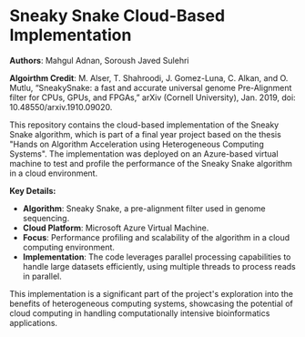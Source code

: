 # Sneaky Snake Cloud-Based Implementation
**Authors**: Mahgul Adnan, Soroush Javed Sulehri

**Algoirthm Credit**: M. Alser, T. Shahroodi, J. Gomez-Luna, C. Alkan, and O. Mutlu, “SneakySnake: a fast and accurate universal genome Pre-Alignment filter for CPUs, GPUs, and FPGAs,” arXiv (Cornell University), Jan. 2019, doi: 10.48550/arxiv.1910.09020. 

This repository contains the cloud-based implementation of the Sneaky Snake algorithm, which is part of a final year project based on the thesis "Hands on Algorithm Acceleration using Heterogeneous Computing Systems". The implementation was deployed on an Azure-based virtual machine to test and profile the performance of the Sneaky Snake algorithm in a cloud environment.

**Key Details:**

- **Algorithm**: Sneaky Snake, a pre-alignment filter used in genome sequencing.
- **Cloud Platform**: Microsoft Azure Virtual Machine.
- **Focus**: Performance profiling and scalability of the algorithm in a cloud computing environment.
- **Implementation**: The code leverages parallel processing capabilities to handle large datasets efficiently, using multiple threads to process reads in parallel.

This implementation is a significant part of the project's exploration into the benefits of heterogeneous computing systems, showcasing the potential of cloud computing in handling computationally intensive bioinformatics applications.
